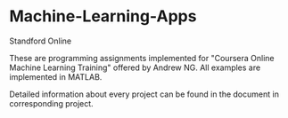 # Machine-Learning-Apps
Standford Online


These are programming assignments implemented for "Coursera Online Machine Learning Training" offered by Andrew NG. 
All examples are implemented in MATLAB.

Detailed information about every project can be found in the document in corresponding project.
